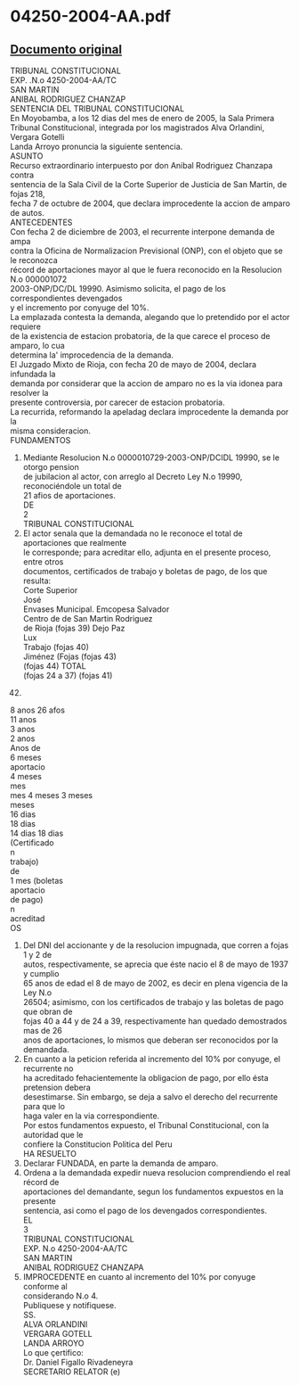 
04250-2004-AA.pdf
=================
  
[Documento original](https://tc.gob.pe/jurisprudencia/2005/04250-2004-AA.pdf)  
---  
TRIBUNAL CONSTITUCIONAL  
EXP. .N.o 4250-2004-AA/TC  
SAN MARTIN  
ANIBAL RODRIGUEZ CHANZAP  
SENTENCIA DEL TRIBUNAL CONSTITUCIONAL  
En Moyobamba, a los 12 dias del mes de enero de 2005, la Sala Primera  
Tribunal Constitucional, integrada por los magistrados Alva Orlandini, Vergara Gotelli  
Landa Arroyo pronuncia la siguiente sentencia.  
ASUNTO  
Recurso extraordinario interpuesto por don Anibal Rodriguez Chanzapa contra  
sentencia de la Sala Civil de la Corte Superior de Justicia de San Martin, de fojas 218,  
fecha 7 de octubre de 2004, que declara improcedente la accion de amparo de autos.  
ANTECEDENTES  
Con fecha 2 de diciembre de 2003, el recurrente interpone demanda de ampa  
contra la Oficina de Normalizacion Previsional (ONP), con el objeto que se le reconozca  
récord de aportaciones mayor al que le fuera reconocido en la Resolucion N.o 000001072  
2003-ONP/DC/DL 19990. Asimismo solicita, el pago de los correspondientes devengados  
y el incremento por conyuge del 10%.  
La emplazada contesta la demanda, alegando que lo pretendido por el actor requiere  
de la existencia de estacion probatoria, de la que carece el proceso de amparo, lo cua  
determina la' improcedencia de la demanda.  
El Juzgado Mixto de Rioja, con fecha 20 de mayo de 2004, declara infundada la  
demanda por considerar que la accion de amparo no es la via idonea para resolver la  
presente controversia, por carecer de estacion probatoria.  
La recurrida, reformando la apeladag declara improcedente la demanda por la  
misma consideracion.  
FUNDAMENTOS  
1. Mediante Resolucion N.o 0000010729-2003-ONP/DCIDL 19990, se le otorgo pension  
de jubilacion al actor, con arreglo al Decreto Ley N.o 19990, reconociéndole un total de  
21 afios de aportaciones.  
DE  
2  
TRIBUNAL CONSTITUCIONAL  
2. El actor senala que la demandada no le reconoce el total de aportaciones que realmente  
le corresponde; para acreditar ello, adjunta en el presente proceso, entre otros  
documentos, certificados de trabajo y boletas de pago, de los que resulta:  
Corte Superior  
José  
Envases Municipal. Emcopesa Salvador  
Centro de de San Martin Rodriguez  
de Rioja (fojas 39) Dejo Paz  
Lux  
Trabajo (fojas 40)  
Jiménez (Fojas (fojas 43)  
(fojas 44) TOTAL  
(fojas 24 a 37) (fojas 41)  
42)  
8 anos 26 afos  
11 anos  
3 anos  
2 anos  
Anos de  
6 meses  
aportacio  
4 meses  
mes  
mes 4 meses 3 meses  
meses  
16 dias  
18 dias  
14 dias 18 dias  
(Certificado  
n  
trabajo)  
de  
1 mes (boletas  
aportacio  
de pago)  
n  
acreditad  
OS  
1. Del DNI del accionante y de la resolucion impugnada, que corren a fojas 1 y 2 de  
autos, respectivamente, se aprecia que éste nacio el 8 de mayo de 1937 y cumplio  
65 anos de edad el 8 de mayo de 2002, es decir en plena vigencia de la Ley N.o  
26504; asimismo, con los certificados de trabajo y las boletas de pago que obran de  
fojas 40 a 44 y de 24 a 39, respectivamente han quedado demostrados mas de 26  
anos de aportaciones, lo mismos que deberan ser reconocidos por la demandada.  
2. En cuanto a la peticion referida al incremento del 10% por conyuge, el recurrente no  
ha acreditado fehacientemente la obligacion de pago, por ello ésta pretension debera  
desestimarse. Sin embargo, se deja a salvo el derecho del recurrente para que lo  
haga valer en la via correspondiente.  
Por estos fundamentos expuesto, el Tribunal Constitucional, con la autoridad que le  
confiere la Constitucion Politica del Peru  
HA RESUELTO  
1. Declarar FUNDADA, en parte la demanda de amparo.  
2. Ordena a la demandada expedir nueva resolucion comprendiendo el real récord de  
aportaciones del demandante, segun los fundamentos expuestos en la presente  
sentencia, asi como el pago de los devengados correspondientes.  
EL  
3  
TRIBUNAL CONSTITUCIONAL  
EXP. N.o 4250-2004-AA/TC  
SAN MARTIN  
ANIBAL RODRIGUEZ CHANZAPA  
3. IMPROCEDENTE en cuanto al incremento del 10% por conyuge conforme al  
considerando N.o 4.  
Publiquese y notifiquese.  
SS.  
ALVA ORLANDINI  
VERGARA GOTELL  
LANDA ARROYO  
Lo que çertifico:  
Dr. Daniel Figallo Rivadeneyra  
SECRETARIO RELATOR (e)